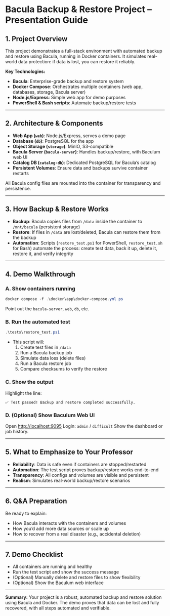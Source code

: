 # Bacula Backup & Restore Project – Presentation Guide

## 1. Project Overview

This project demonstrates a full-stack environment with automated backup and restore using Bacula, running in Docker containers. It simulates real-world data protection: if data is lost, you can restore it reliably.

**Key Technologies:**
- **Bacula**: Enterprise-grade backup and restore system
- **Docker Compose**: Orchestrates multiple containers (web app, databases, storage, Bacula server)
- **Node.js/Express**: Simple web app for demo purposes
- **PowerShell & Bash scripts**: Automate backup/restore tests

---

## 2. Architecture & Components

- **Web App (`web`)**: Node.js/Express, serves a demo page
- **Database (`db`)**: PostgreSQL for the app
- **Object Storage (`storage`)**: MinIO, S3-compatible
- **Bacula Server (`bacula-server`)**: Handles backup/restore, with Baculum web UI
- **Catalog DB (`catalog-db`)**: Dedicated PostgreSQL for Bacula’s catalog
- **Persistent Volumes**: Ensure data and backups survive container restarts

All Bacula config files are mounted into the container for transparency and persistence.

---

## 3. How Backup & Restore Works

- **Backup**: Bacula copies files from `/data` inside the container to `/mnt/bacula` (persistent storage)
- **Restore**: If files in `/data` are lost/deleted, Bacula can restore them from the backup
- **Automation**: Scripts (`restore_test.ps1` for PowerShell, `restore_test.sh` for Bash) automate the process: create test data, back it up, delete it, restore it, and verify integrity

---

## 4. Demo Walkthrough

### A. Show containers running
```powershell
docker compose -f .\docker\app\docker-compose.yml ps
```
Point out the `bacula-server`, `web`, `db`, etc.

### B. Run the automated test
```powershell
.\tests\restore_test.ps1
```
- This script will:
  1. Create test files in `/data`
  2. Run a Bacula backup job
  3. Simulate data loss (delete files)
  4. Run a Bacula restore job
  5. Compare checksums to verify the restore

### C. Show the output
Highlight the line:
```
✅ Test passed! Backup and restore completed successfully.
```

### D. (Optional) Show Baculum Web UI
Open [http://localhost:9095](http://localhost:9095)
Login: `admin` / `difficult`
Show the dashboard or job history.

---

## 5. What to Emphasize to Your Professor

- **Reliability**: Data is safe even if containers are stopped/restarted
- **Automation**: The test script proves backup/restore works end-to-end
- **Transparency**: All configs and volumes are visible and persistent
- **Realism**: Simulates real-world backup/restore scenarios

---

## 6. Q&A Preparation

Be ready to explain:
- How Bacula interacts with the containers and volumes
- How you’d add more data sources or scale up
- How to recover from a real disaster (e.g., accidental deletion)

---

## 7. Demo Checklist

- All containers are running and healthy
- Run the test script and show the success message
- (Optional) Manually delete and restore files to show flexibility
- (Optional) Show the Baculum web interface

---

**Summary:**
Your project is a robust, automated backup and restore solution using Bacula and Docker. The demo proves that data can be lost and fully recovered, with all steps automated and verifiable.
